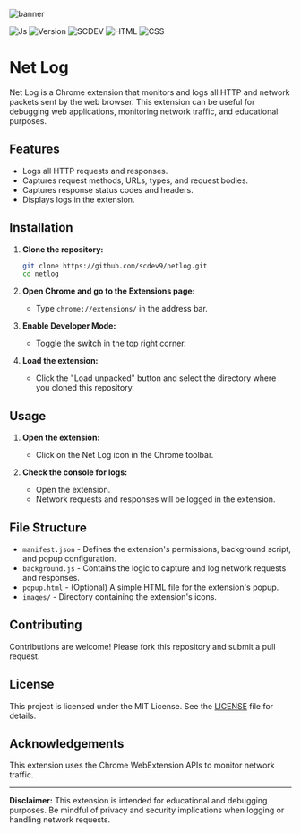 ![banner](https://scdev9.github.io/peotvgo/netlog2.jpg)

<p align="center">


![Js](https://img.shields.io/badge/Used-JavaScript-yellow?style=for-the-badge&logo=javascript&logoColor=yellow)
![Version](https://img.shields.io/badge/Version-1.0.0-green?style=for-the-badge&logo=version&logoColor=white)
![SCDEV](https://img.shields.io/badge/Developer-SCDEV-orange?style=for-the-badge&logo=developer&logoColor=white)
![HTML](https://img.shields.io/badge/used-HTML-red?style=for-the-badge&logo=blade&logoColor=white)
![CSS](https://img.shields.io/badge/used-CSS-blue?style=for-the-badge&logo=blade&logoColor=white)




</p>

# Net Log

Net Log is a Chrome extension that monitors and logs all HTTP and network packets sent by the web browser. This extension can be useful for debugging web applications, monitoring network traffic, and educational purposes.

## Features

- Logs all HTTP requests and responses.
- Captures request methods, URLs, types, and request bodies.
- Captures response status codes and headers.
- Displays logs in the extension.

## Installation

1. **Clone the repository:**
    ```bash
    git clone https://github.com/scdev9/netlog.git
    cd netlog
    ```

2. **Open Chrome and go to the Extensions page:**
    - Type `chrome://extensions/` in the address bar.

3. **Enable Developer Mode:**
    - Toggle the switch in the top right corner.

4. **Load the extension:**
    - Click the "Load unpacked" button and select the directory where you cloned this repository.

## Usage

1. **Open the extension:**
    - Click on the Net Log icon in the Chrome toolbar.

2. **Check the console for logs:**
    - Open the extension.
    - Network requests and responses will be logged in the extension.

## File Structure

- `manifest.json` - Defines the extension's permissions, background script, and popup configuration.
- `background.js` - Contains the logic to capture and log network requests and responses.
- `popup.html` - (Optional) A simple HTML file for the extension's popup.
- `images/` - Directory containing the extension's icons.

## Contributing

Contributions are welcome! Please fork this repository and submit a pull request.

## License

This project is licensed under the MIT License. See the [LICENSE](LICENSE) file for details.

## Acknowledgements

This extension uses the Chrome WebExtension APIs to monitor network traffic.

---

**Disclaimer:** This extension is intended for educational and debugging purposes. Be mindful of privacy and security implications when logging or handling network requests.

